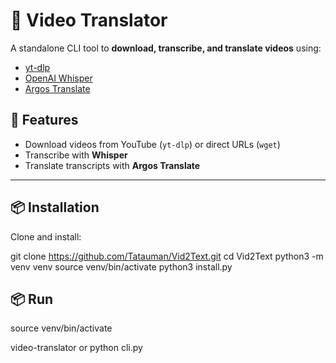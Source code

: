 # 🎥 Video Translator

A standalone CLI tool to **download, transcribe, and translate videos** using:
- [yt-dlp](https://github.com/yt-dlp/yt-dlp)  
- [OpenAI Whisper](https://github.com/openai/whisper)  
- [Argos Translate](https://github.com/argosopentech/argos-translate)  

## 🚀 Features
- Download videos from YouTube (`yt-dlp`) or direct URLs (`wget`)
- Transcribe with **Whisper**
- Translate transcripts with **Argos Translate**

---

## 📦 Installation

Clone and install:

git clone https://github.com/Tatauman/Vid2Text.git
cd Vid2Text
python3 -m venv venv
source venv/bin/activate
python3 install.py


## 📦 Run
source venv/bin/activate

video-translator
or
python cli.py

